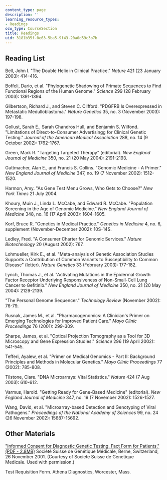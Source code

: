 ```yaml
---
content_type: page
description: ''
learning_resource_types:
- Readings
ocw_type: CourseSection
title: Readings
uid: 3181b35f-0e63-5ba5-9f43-20a0d59c3b7b
---
```


Reading List
------------

Bell, John I. "The Double Helix in Clinical Practice." _Nature_ 421 (23 January 2003): 414-416.

Boffeli, Dario, et al. "Phylogenetic Shadowing of Primate Sequences to Find Functional Regions of the Human Genome." _Science_ 299 (28 February 2003): 1391-1394.

Gilbertson, Richard J., and Steven C. Clifford. "PDGFRB Is Overexpressed in Metastatic Medulloblastoma." _Nature Genetics_ 35, no. 3 (November 2003): 197-198.

Gollust, Sarah E., Sarah Chandros Hull, and Benjamin S. Wilfond. "Limitations of Direct-to-Consumer Advertisingg for Clinical Genetic Testing." _Journal of the American Medical Association_ 288, no. 14 (9 October 2002): 1762-1767.

Green, Mark R. "Targeting Targeted Therapy" (editorial). _New England Journal of Medicine_ 350, no. 21 (20 May 2004): 2191-2193.

Guttmacher, Alan E., and Francis S. Collins. "Genomic Medicine - A Primer." _New England Journal of Medicine_ 347, no. 19 (7 November 2002): 1512-1520.

Harmon, Amy. "As Gene Test Menu Grows, Who Gets to Choose?" _New York Times_ 21 July 2004.

Khoury, Muin J., Linda L. McCabe, and Edward R. McCabe. "Population Screening in the Age of Genomic Medicine." _New England Journal of Medicine_ 348, no. 16 (17 April 2003): 1604-1605.

Korf, Bruce R. "Genetics in Medical Practice." _Genetics in Medicine_ 4, no. 6, supplement (November-December 2002): 10S-14S.

Ledley, Fred. "A Consumer Charter for Genomic Services." _Nature Biotechnology_ 20 (August 2002): 767.

Lohmueller, Kirk E., et al. "Meta-analysis of Genetic Association Studies Supports a Contribution of Common Variants to Susceptibility to Common Disease" (letter). _Nature Genetics_ 33 (February 2003): 177-182.

Lynch, Thomas J., et al. "Activating Mutations in the Epidermal Growth Factor Receptor Underlying Responsiveness of Non-Small-Cell Lung Cancer to Gefitinib." _New England Journal of Medicine_ 350, no. 21 (20 May 2004): 2129-2139.

"The Personal Genome Sequencer." _Technology Review_ (November 2002): 76-79.

Rusnak, James M., et al. "Pharmacogenomics: A Clinician's Primer on Emerging Technologies for Improved Patient Care." _Mayo Clinic Proceedings_ 76 (2001): 299-309.

Sharpe, James, et al. "Optical Projection Tomography as a Tool for 3D Microscopy and Gene Expression Studies." _Science_ 296 (19 April 2002): 541-545.

Tefferi, Ayalew, et al. "Primer on Medical Genomics - Part II: Background Principles and Methods in Molecular Genetics." _Mayo Clinic Proceedings_ 77 (2002): 785-808.

Tilstone, Clare. "DNA Microarrays: Vital Statistics." _Nature_ 424 (7 Aug 2003): 610-612.

Varmus, Harold. "Getting Ready for Gene-Based Medicine" (editorial). _New England Journal of Medicine_ 347, no. 19 (7 November 2002): 1526-1527.

Wang, David, et al. "Microarray-based Detection and Genotyping of Viral Pathogens." _Proceedings of the National Academy of Sciences_ 99, no. 24 (26 November 2002): 15687-15692.

Other Materials
---------------

["Informed Consent for Diagnostic Genetic Testing. Fact Form for Patients."  (PDF - 2.8MB)](http://www.michigan.gov/documents/InformedConsent_69182_7.pdf) Société Suisse de Génétique Médicale, Berne, Switzerland, 26 November 2001. (Courtesy of Societe Suisse de Genetique Medicale. Used with permission.)

Test Requisition Form. Athena Diagnostics, Worcester, Mass.
